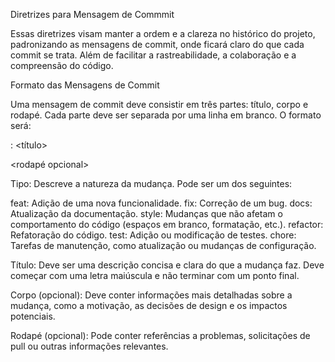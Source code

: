 Diretrizes para Mensagem de Commmit

Essas diretrizes visam manter a ordem e a clareza no histórico do projeto, padronizando as mensagens de commit, onde ficará claro do que cada commit se trata. Além de facilitar a rastreabilidade, a colaboração e a compreensão do código.

Formato das Mensagens de Commit

Uma mensagem de commit deve consistir em três partes: título, corpo e rodapé. Cada parte deve ser separada por uma linha em branco. O formato será:

<tipo>: <título>

<corpo opcional>

<rodapé opcional>


Tipo: Descreve a natureza da mudança. Pode ser um dos seguintes:

feat: Adição de uma nova funcionalidade.
fix: Correção de um bug.
docs: Atualização da documentação.
style: Mudanças que não afetam o comportamento do código (espaços em branco, formatação, etc.).
refactor: Refatoração do código.
test: Adição ou modificação de testes.
chore: Tarefas de manutenção, como atualização ou mudanças de configuração.

Título: Deve ser uma descrição concisa e clara do que a mudança faz. Deve começar com uma letra maiúscula e não terminar com um ponto final.

Corpo (opcional): Deve conter informações mais detalhadas sobre a mudança, como a motivação, as decisões de design e os impactos potenciais.

Rodapé (opcional): Pode conter referências a problemas, solicitações de pull ou outras informações relevantes.